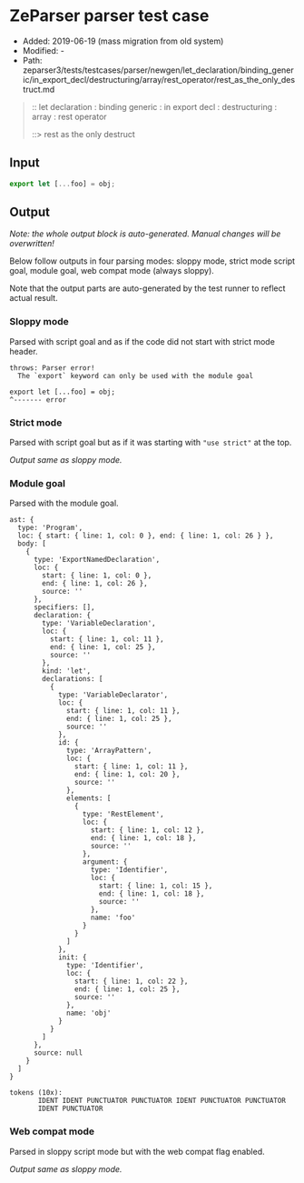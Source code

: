 # ZeParser parser test case

- Added: 2019-06-19 (mass migration from old system)
- Modified: -
- Path: zeparser3/tests/testcases/parser/newgen/let_declaration/binding_generic/in_export_decl/destructuring/array/rest_operator/rest_as_the_only_destruct.md

> :: let declaration : binding generic : in export decl : destructuring : array : rest operator
>
> ::> rest as the only destruct

## Input

`````js
export let [...foo] = obj;
`````

## Output

_Note: the whole output block is auto-generated. Manual changes will be overwritten!_

Below follow outputs in four parsing modes: sloppy mode, strict mode script goal, module goal, web compat mode (always sloppy).

Note that the output parts are auto-generated by the test runner to reflect actual result.

### Sloppy mode

Parsed with script goal and as if the code did not start with strict mode header.

`````
throws: Parser error!
  The `export` keyword can only be used with the module goal

export let [...foo] = obj;
^------- error
`````

### Strict mode

Parsed with script goal but as if it was starting with `"use strict"` at the top.

_Output same as sloppy mode._

### Module goal

Parsed with the module goal.

`````
ast: {
  type: 'Program',
  loc: { start: { line: 1, col: 0 }, end: { line: 1, col: 26 } },
  body: [
    {
      type: 'ExportNamedDeclaration',
      loc: {
        start: { line: 1, col: 0 },
        end: { line: 1, col: 26 },
        source: ''
      },
      specifiers: [],
      declaration: {
        type: 'VariableDeclaration',
        loc: {
          start: { line: 1, col: 11 },
          end: { line: 1, col: 25 },
          source: ''
        },
        kind: 'let',
        declarations: [
          {
            type: 'VariableDeclarator',
            loc: {
              start: { line: 1, col: 11 },
              end: { line: 1, col: 25 },
              source: ''
            },
            id: {
              type: 'ArrayPattern',
              loc: {
                start: { line: 1, col: 11 },
                end: { line: 1, col: 20 },
                source: ''
              },
              elements: [
                {
                  type: 'RestElement',
                  loc: {
                    start: { line: 1, col: 12 },
                    end: { line: 1, col: 18 },
                    source: ''
                  },
                  argument: {
                    type: 'Identifier',
                    loc: {
                      start: { line: 1, col: 15 },
                      end: { line: 1, col: 18 },
                      source: ''
                    },
                    name: 'foo'
                  }
                }
              ]
            },
            init: {
              type: 'Identifier',
              loc: {
                start: { line: 1, col: 22 },
                end: { line: 1, col: 25 },
                source: ''
              },
              name: 'obj'
            }
          }
        ]
      },
      source: null
    }
  ]
}

tokens (10x):
       IDENT IDENT PUNCTUATOR PUNCTUATOR IDENT PUNCTUATOR PUNCTUATOR
       IDENT PUNCTUATOR
`````


### Web compat mode

Parsed in sloppy script mode but with the web compat flag enabled.

_Output same as sloppy mode._
